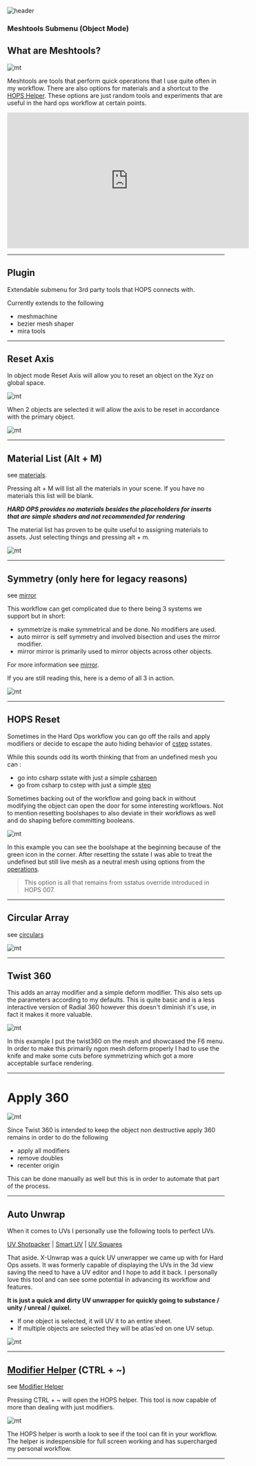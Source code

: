![header](img/banner.gif)

### Meshtools Submenu (Object Mode)

## What are Meshtools?

![mt](img/meshtools/mt1.png)

Meshtools are tools that perform quick operations that I use quite often in my workflow. There are also options for materials and a shortcut to the [HOPS Helper](helper.md). These options are just random tools and experiments that are useful in the hard ops workflow at certain points.

<iframe width="560" height="315" src="https://www.youtube.com/embed/iSQjRdiomlw" frameborder="0" allowfullscreen></iframe>

---

## Plugin

Extendable submenu for 3rd party tools that HOPS connects with.

Currently extends to the following
- meshmachine
- bezier mesh shaper
- mira tools

---

## Reset Axis

In object mode Reset Axis will allow you to reset an object on the Xyz on global space.

![mt](img/meshtools/mt15.gif)

When 2 objects are selected it will allow the axis to be reset in accordance with the primary object.

![mt](img/meshtools/mt16.gif)

---

## Material List (Alt + M)

see [materials](tips_material_menu.md).

Pressing alt + M will list all the materials in your scene. If you have no materials this list will be blank.

***HARD OPS provides no materials besides the placeholders for inserts that are simple shaders and not recommended for rendering***

The material list has proven to be quite useful to assigning materials to assets. Just selecting things and pressing alt + m.

![mt](img/meshtools/mt8.gif)

---

## Symmetry (only here for legacy reasons)

see [mirror](mirror_symmetry.md)

This workflow can get complicated due to there being 3 systems we support but in short:

  - symmetrize is make symmetrical and be done. No modifiers are used.
  - auto mirror is self symmetry and involved bisection and uses the mirror modifier.
  - mirror mirror is primarily used to mirror objects across other objects.

For more information see [mirror](mirror_symmetry.md).

If you are still reading this, here is a demo of all 3 in action.

![mt](img/meshtools/mt17.gif)

---

## HOPS Reset

Sometimes in the Hard Ops workflow you can go off the rails and apply modifiers or decide to escape the auto hiding behavior of [cstep](step.md) sstates.

While this sounds odd its worth thinking that from an undefined mesh you can :

  - go into csharp sstate with just a simple [csharpen](csharpen.md)
  - go from csharp to cstep with just a simple [step](step.md)

Sometimes backing out of the workflow and going back in without modifying the object can open the door for some interesting workflows. Not to mention resetting boolshapes to also deviate in their workflows as well and do shaping before committing booleans.

![mt](img/meshtools/mt3.gif)

In this example you can see the boolshape at the beginning because of the green icon in the corner. After resetting the sstate I was able to treat the undefined but still live mesh as a neutral mesh using options from the [operations](operations.md).

> This option is all that remains from sstatus override introduced in HOPS 007.

---

## Circular Array

see [circulars](circulars.md)

![mt](img/meshtools/mt18.gif)

---

## Twist 360

This adds an array modifier and a simple deform modifier. This also sets up the parameters according to my defaults. This is quite basic and is a less interactive version of Radial 360 however this doesn't diminish it's use, in fact it makes it more valuable.

![mt](img/meshtools/mt4.gif)

In this example I put the twist360 on the mesh and showcased the F6 menu. In order to make this primarily ngon mesh deform properly I had to use the knife and make some cuts before symmetrizing which got a more acceptable surface rendering.

---

# Apply 360

![mt](img/meshtools/mt6.gif)

Since Twist 360 is intended to keep the object non destructive apply 360 remains in order to do the following
- apply all modifiers
- remove doubles
- recenter origin

This can be done manually as well but this is in order to automate that part of the process.

---

## Auto Unwrap

When it comes to UVs I personally use the following tools to perfect UVs.

[UV Shotpacker](https://gum.co/UVShotPacker) | [Smart UV](https://gum.co/Smart_uv) | [UV Squares](https://blendermarket.com/products/uv-squares/)

That aside. X-Unwrap was a quick UV unwrapper we came up with for Hard Ops assets. It was formerly capable of displaying the UVs in the 3d view saving the need to have a UV editor and I hope to add it back. I personally love this tool and can see some potential in advancing its workflow and features.

**It is just a quick and dirty UV unwrapper for quickly going to substance / unity / unreal / quixel.**

- If one object is selected, it will UV it to an entire sheet.
- If multiple objects are selected they will be atlas'ed on one UV setup.

![mt](img/meshtools/mt12.gif)

---

## [Modifier Helper](helper.md) (CTRL + ~)

see [Modifier Helper](helper.md)

Pressing CTRL + ~ will open the HOPS helper. This tool is now capable of more than dealing with just modifiers.

![mt](img/meshtools/mt7.gif)

The HOPS helper is worth a look to see if the tool can fit in your workflow. The helper is indespensible for full screen working and has supercharged my personal workflow.

---

